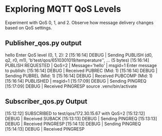 # Exploring MQTT QoS Levels

Experiment with QoS 0, 1, and 2.
Observe how message delivery changes based on QoS settings.

## Publisher_qos.py output
hello
Enter QoS level (0, 1, 2): 2
[15:16:14] DEBUG | Sending PUBLISH (d0, q2, r0, m1), 'b'test/qos/6510301019/temperature'', ... (5 bytes)
[15:16:14] PUBLISH REQUESTED | QoS=2 | Message='hello' | msgid=1
Enter message to publish: [15:16:14] DEBUG | Received PUBREC (Mid: 1)
[15:16:14] DEBUG | Sending PUBREL (Mid: 1)
[15:16:14] DEBUG | Received PUBCOMP (Mid: 1)
[15:16:14] PUBLISHED | msgid=1
[15:17:09] DEBUG | Sending PINGREQ
[15:17:09] DEBUG | Received PINGRESP
source .venv/bin/activate

## Subscriber_qos.py Output

[15:12:12] SUBSCRIBED to test/qos/172.30.15.67 with QoS=2
[15:12:12] DEBUG | Received SUBACK
[15:13:13] DEBUG | Sending PINGREQ
[15:13:13] DEBUG | Received PINGRESP
[15:14:13] DEBUG | Sending PINGREQ
[15:14:13] DEBUG | Received PINGRESP